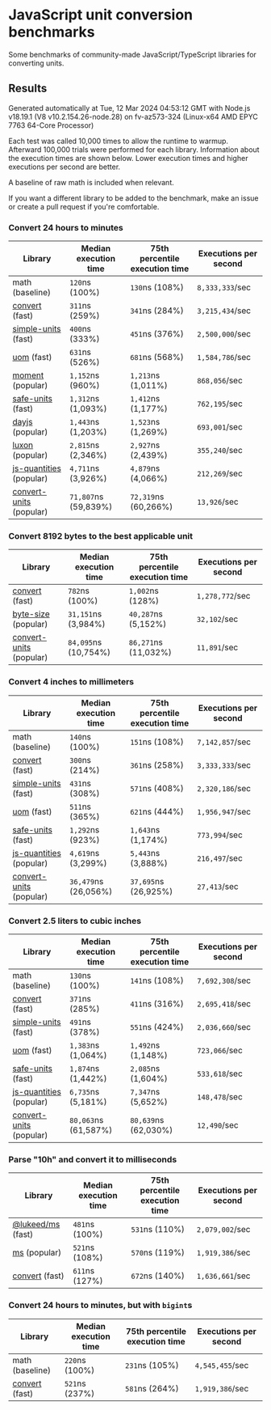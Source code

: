 # JavaScript unit conversion benchmarks

Some benchmarks of community-made JavaScript/TypeScript libraries for converting units.

## Results

<!-- beginblock(results) -->

Generated automatically at Tue, 12 Mar 2024 04:53:12 GMT with Node.js v18.19.1 (V8 v10.2.154.26-node.28) on fv-az573-324 (Linux-x64 AMD EPYC 7763 64-Core Processor)

Each test was called 10,000 times to allow the runtime to warmup.
Afterward 100,000 trials were performed for each library.
Information about the execution times are shown below.
Lower execution times and higher executions per second are better.

A baseline of raw math is included when relevant.

If you want a different library to be added to the benchmark, make an issue or create a pull request if you're comfortable.

### Convert 24 hours to minutes

| Library                                                            | Median execution time | 75th percentile execution time | Executions per second |
| ------------------------------------------------------------------ | --------------------- | ------------------------------ | --------------------- |
| math (baseline)                                                    | `120`ns (100%)        | `130`ns (108%)                 | `8,333,333`/sec       |
| [convert](https://npmjs.com/package/convert) (fast)                | `311`ns (259%)        | `341`ns (284%)                 | `3,215,434`/sec       |
| [simple-units](https://npmjs.com/package/simple-units) (fast)      | `400`ns (333%)        | `451`ns (376%)                 | `2,500,000`/sec       |
| [uom](https://npmjs.com/package/uom) (fast)                        | `631`ns (526%)        | `681`ns (568%)                 | `1,584,786`/sec       |
| [moment](https://npmjs.com/package/moment) (popular)               | `1,152`ns (960%)      | `1,213`ns (1,011%)             | `868,056`/sec         |
| [safe-units](https://npmjs.com/package/safe-units) (fast)          | `1,312`ns (1,093%)    | `1,412`ns (1,177%)             | `762,195`/sec         |
| [dayjs](https://npmjs.com/package/dayjs) (popular)                 | `1,443`ns (1,203%)    | `1,523`ns (1,269%)             | `693,001`/sec         |
| [luxon](https://npmjs.com/package/luxon) (popular)                 | `2,815`ns (2,346%)    | `2,927`ns (2,439%)             | `355,240`/sec         |
| [js-quantities](https://npmjs.com/package/js-quantities) (popular) | `4,711`ns (3,926%)    | `4,879`ns (4,066%)             | `212,269`/sec         |
| [convert-units](https://npmjs.com/package/convert-units) (popular) | `71,807`ns (59,839%)  | `72,319`ns (60,266%)           | `13,926`/sec          |

### Convert 8192 bytes to the best applicable unit

| Library                                                            | Median execution time | 75th percentile execution time | Executions per second |
| ------------------------------------------------------------------ | --------------------- | ------------------------------ | --------------------- |
| [convert](https://npmjs.com/package/convert) (fast)                | `782`ns (100%)        | `1,002`ns (128%)               | `1,278,772`/sec       |
| [byte-size](https://npmjs.com/package/byte-size) (popular)         | `31,151`ns (3,984%)   | `40,287`ns (5,152%)            | `32,102`/sec          |
| [convert-units](https://npmjs.com/package/convert-units) (popular) | `84,095`ns (10,754%)  | `86,271`ns (11,032%)           | `11,891`/sec          |

### Convert 4 inches to millimeters

| Library                                                            | Median execution time | 75th percentile execution time | Executions per second |
| ------------------------------------------------------------------ | --------------------- | ------------------------------ | --------------------- |
| math (baseline)                                                    | `140`ns (100%)        | `151`ns (108%)                 | `7,142,857`/sec       |
| [convert](https://npmjs.com/package/convert) (fast)                | `300`ns (214%)        | `361`ns (258%)                 | `3,333,333`/sec       |
| [simple-units](https://npmjs.com/package/simple-units) (fast)      | `431`ns (308%)        | `571`ns (408%)                 | `2,320,186`/sec       |
| [uom](https://npmjs.com/package/uom) (fast)                        | `511`ns (365%)        | `621`ns (444%)                 | `1,956,947`/sec       |
| [safe-units](https://npmjs.com/package/safe-units) (fast)          | `1,292`ns (923%)      | `1,643`ns (1,174%)             | `773,994`/sec         |
| [js-quantities](https://npmjs.com/package/js-quantities) (popular) | `4,619`ns (3,299%)    | `5,443`ns (3,888%)             | `216,497`/sec         |
| [convert-units](https://npmjs.com/package/convert-units) (popular) | `36,479`ns (26,056%)  | `37,695`ns (26,925%)           | `27,413`/sec          |

### Convert 2.5 liters to cubic inches

| Library                                                            | Median execution time | 75th percentile execution time | Executions per second |
| ------------------------------------------------------------------ | --------------------- | ------------------------------ | --------------------- |
| math (baseline)                                                    | `130`ns (100%)        | `141`ns (108%)                 | `7,692,308`/sec       |
| [convert](https://npmjs.com/package/convert) (fast)                | `371`ns (285%)        | `411`ns (316%)                 | `2,695,418`/sec       |
| [simple-units](https://npmjs.com/package/simple-units) (fast)      | `491`ns (378%)        | `551`ns (424%)                 | `2,036,660`/sec       |
| [uom](https://npmjs.com/package/uom) (fast)                        | `1,383`ns (1,064%)    | `1,492`ns (1,148%)             | `723,066`/sec         |
| [safe-units](https://npmjs.com/package/safe-units) (fast)          | `1,874`ns (1,442%)    | `2,085`ns (1,604%)             | `533,618`/sec         |
| [js-quantities](https://npmjs.com/package/js-quantities) (popular) | `6,735`ns (5,181%)    | `7,347`ns (5,652%)             | `148,478`/sec         |
| [convert-units](https://npmjs.com/package/convert-units) (popular) | `80,063`ns (61,587%)  | `80,639`ns (62,030%)           | `12,490`/sec          |

### Parse "10h" and convert it to milliseconds

| Library                                                   | Median execution time | 75th percentile execution time | Executions per second |
| --------------------------------------------------------- | --------------------- | ------------------------------ | --------------------- |
| [@lukeed/ms](https://npmjs.com/package/@lukeed/ms) (fast) | `481`ns (100%)        | `531`ns (110%)                 | `2,079,002`/sec       |
| [ms](https://npmjs.com/package/ms) (popular)              | `521`ns (108%)        | `570`ns (119%)                 | `1,919,386`/sec       |
| [convert](https://npmjs.com/package/convert) (fast)       | `611`ns (127%)        | `672`ns (140%)                 | `1,636,661`/sec       |

### Convert 24 hours to minutes, but with `bigint`s

| Library                                             | Median execution time | 75th percentile execution time | Executions per second |
| --------------------------------------------------- | --------------------- | ------------------------------ | --------------------- |
| math (baseline)                                     | `220`ns (100%)        | `231`ns (105%)                 | `4,545,455`/sec       |
| [convert](https://npmjs.com/package/convert) (fast) | `521`ns (237%)        | `581`ns (264%)                 | `1,919,386`/sec       |

<!-- endblock(results) -->
